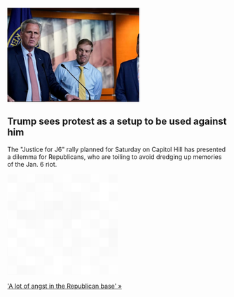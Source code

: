 
![Trump sees protest as a setup to be used against him](./20210916235849.png)
## Trump sees protest as a setup to be used against him

The "Justice for J6" rally planned for Saturday on Capitol Hill has presented a dilemma for Republicans, who are toiling to avoid dredging up memories of the Jan. 6 riot.

![pic](../square_bg.png)

['A lot of angst in the Republican base' »](https://www.yahoo.com/news/republicans-wary-political-fallout-steer-113131728.html)
